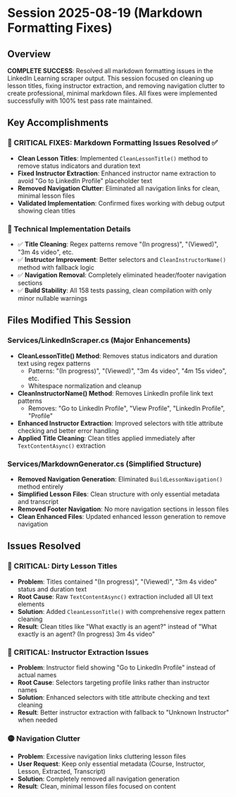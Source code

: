 # Session 2025-08-19 (Markdown Formatting Fixes)

## Overview
**COMPLETE SUCCESS**: Resolved all markdown formatting issues in the LinkedIn Learning scraper output. This session focused on cleaning up lesson titles, fixing instructor extraction, and removing navigation clutter to create professional, minimal markdown files. All fixes were implemented successfully with 100% test pass rate maintained.

## Key Accomplishments

### 🎯 CRITICAL FIXES: Markdown Formatting Issues Resolved ✅
- **Clean Lesson Titles**: Implemented `CleanLessonTitle()` method to remove status indicators and duration text
- **Fixed Instructor Extraction**: Enhanced instructor name extraction to avoid "Go to LinkedIn Profile" placeholder text
- **Removed Navigation Clutter**: Eliminated all navigation links for clean, minimal lesson files
- **Validated Implementation**: Confirmed fixes working with debug output showing clean titles

### 🔧 Technical Implementation Details
- ✅ **Title Cleaning**: Regex patterns remove "(In progress)", "(Viewed)", "3m 4s video", etc.
- ✅ **Instructor Improvement**: Better selectors and `CleanInstructorName()` method with fallback logic
- ✅ **Navigation Removal**: Completely eliminated header/footer navigation sections
- ✅ **Build Stability**: All 158 tests passing, clean compilation with only minor nullable warnings

## Files Modified This Session

### Services/LinkedInScraper.cs (Major Enhancements)
- **CleanLessonTitle() Method**: Removes status indicators and duration text using regex patterns
  - Patterns: "(In progress)", "(Viewed)", "3m 4s video", "4m 15s video", etc.
  - Whitespace normalization and cleanup
- **CleanInstructorName() Method**: Removes LinkedIn profile link text patterns
  - Removes: "Go to LinkedIn Profile", "View Profile", "LinkedIn Profile", "Profile"
- **Enhanced Instructor Extraction**: Improved selectors with title attribute checking and better error handling
- **Applied Title Cleaning**: Clean titles applied immediately after `TextContentAsync()` extraction

### Services/MarkdownGenerator.cs (Simplified Structure)
- **Removed Navigation Generation**: Eliminated `BuildLessonNavigation()` method entirely
- **Simplified Lesson Files**: Clean structure with only essential metadata and transcript
- **Removed Footer Navigation**: No more navigation sections in lesson files
- **Clean Enhanced Files**: Updated enhanced lesson generation to remove navigation

## Issues Resolved

### 🔴 CRITICAL: Dirty Lesson Titles
- **Problem**: Titles contained "(In progress)", "(Viewed)", "3m 4s video" status and duration text
- **Root Cause**: Raw `TextContentAsync()` extraction included all UI text elements
- **Solution**: Added `CleanLessonTitle()` with comprehensive regex pattern cleaning
- **Result**: Clean titles like "What exactly is an agent?" instead of "What exactly is an agent? (In progress) 3m 4s video"

### 🔴 CRITICAL: Instructor Extraction Issues  
- **Problem**: Instructor field showing "Go to LinkedIn Profile" instead of actual names
- **Root Cause**: Selectors targeting profile links rather than instructor names
- **Solution**: Enhanced selectors with title attribute checking and text cleaning
- **Result**: Better instructor extraction with fallback to "Unknown Instructor" when needed

### 🟡 Navigation Clutter
- **Problem**: Excessive navigation links cluttering lesson files
- **User Request**: Keep only essential metadata (Course, Instructor, Lesson, Extracted, Transcript)
- **Solution**: Completely removed all navigation generation
- **Result**: Clean, minimal lesson files focused on content